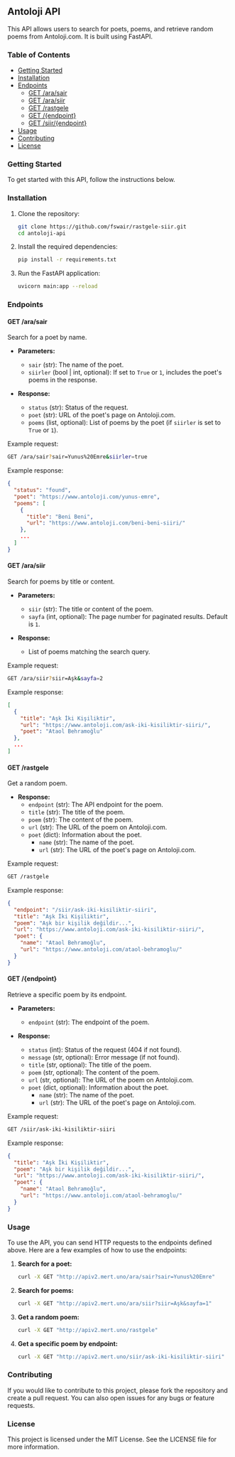 ## Antoloji API

This API allows users to search for poets, poems, and retrieve random poems from Antoloji.com. It is built using FastAPI.

### Table of Contents
- [Getting Started](#getting-started)
- [Installation](#installation)
- [Endpoints](#endpoints)
  - [GET /ara/sair](#get-arasair)
  - [GET /ara/siir](#get-arasiir)
  - [GET /rastgele](#get-rastgele)
  - [GET /{endpoint}](#get-endpoint)
  - [GET /siir/{endpoint}](#get-siirendpoint)
- [Usage](#usage)
- [Contributing](#contributing)
- [License](#license)

### Getting Started

To get started with this API, follow the instructions below.

### Installation

1. Clone the repository:
    ```bash
    git clone https://github.com/fswair/rastgele-siir.git
    cd antoloji-api
    ```

2. Install the required dependencies:
    ```bash
    pip install -r requirements.txt
    ```

3. Run the FastAPI application:
    ```bash
    uvicorn main:app --reload
    ```

### Endpoints

#### GET /ara/sair

Search for a poet by name.

- **Parameters:**
  - `sair` (str): The name of the poet.
  - `siirler` (bool | int, optional): If set to `True` or `1`, includes the poet's poems in the response.

- **Response:**
  - `status` (str): Status of the request.
  - `poet` (str): URL of the poet's page on Antoloji.com.
  - `poems` (list, optional): List of poems by the poet (if `siirler` is set to `True` or `1`).

Example request:
```bash
GET /ara/sair?sair=Yunus%20Emre&siirler=true
```

Example response:
```json
{
  "status": "found",
  "poet": "https://www.antoloji.com/yunus-emre",
  "poems": [
    {
      "title": "Beni Beni",
      "url": "https://www.antoloji.com/beni-beni-siiri/"
    },
    ...
  ]
}
```

#### GET /ara/siir

Search for poems by title or content.

- **Parameters:**
  - `siir` (str): The title or content of the poem.
  - `sayfa` (int, optional): The page number for paginated results. Default is `1`.

- **Response:**
  - List of poems matching the search query.

Example request:
```bash
GET /ara/siir?siir=Aşk&sayfa=2
```

Example response:
```json
[
  {
    "title": "Aşk İki Kişiliktir",
    "url": "https://www.antoloji.com/ask-iki-kisiliktir-siiri/",
    "poet": "Ataol Behramoğlu"
  },
  ...
]
```

#### GET /rastgele

Get a random poem.

- **Response:**
  - `endpoint` (str): The API endpoint for the poem.
  - `title` (str): The title of the poem.
  - `poem` (str): The content of the poem.
  - `url` (str): The URL of the poem on Antoloji.com.
  - `poet` (dict): Information about the poet.
    - `name` (str): The name of the poet.
    - `url` (str): The URL of the poet's page on Antoloji.com.

Example request:
```bash
GET /rastgele
```

Example response:
```json
{
  "endpoint": "/siir/ask-iki-kisiliktir-siiri",
  "title": "Aşk İki Kişiliktir",
  "poem": "Aşk bir kişilik değildir...",
  "url": "https://www.antoloji.com/ask-iki-kisiliktir-siiri/",
  "poet": {
    "name": "Ataol Behramoğlu",
    "url": "https://www.antoloji.com/ataol-behramoglu/"
  }
}
```

#### GET /{endpoint}

Retrieve a specific poem by its endpoint.

- **Parameters:**
  - `endpoint` (str): The endpoint of the poem.

- **Response:**
  - `status` (int): Status of the request (404 if not found).
  - `message` (str, optional): Error message (if not found).
  - `title` (str, optional): The title of the poem.
  - `poem` (str, optional): The content of the poem.
  - `url` (str, optional): The URL of the poem on Antoloji.com.
  - `poet` (dict, optional): Information about the poet.
    - `name` (str): The name of the poet.
    - `url` (str): The URL of the poet's page on Antoloji.com.

Example request:
```bash
GET /siir/ask-iki-kisiliktir-siiri
```

Example response:
```json
{
  "title": "Aşk İki Kişiliktir",
  "poem": "Aşk bir kişilik değildir...",
  "url": "https://www.antoloji.com/ask-iki-kisiliktir-siiri/",
  "poet": {
    "name": "Ataol Behramoğlu",
    "url": "https://www.antoloji.com/ataol-behramoglu/"
  }
}
```

### Usage

To use the API, you can send HTTP requests to the endpoints defined above. Here are a few examples of how to use the endpoints:

1. **Search for a poet:**
   ```bash
   curl -X GET "http://apiv2.mert.uno/ara/sair?sair=Yunus%20Emre"
   ```

2. **Search for poems:**
   ```bash
   curl -X GET "http://apiv2.mert.uno/ara/siir?siir=Aşk&sayfa=1"
   ```

3. **Get a random poem:**
   ```bash
   curl -X GET "http://apiv2.mert.uno/rastgele"
   ```

4. **Get a specific poem by endpoint:**
   ```bash
   curl -X GET "http://apiv2.mert.uno/siir/ask-iki-kisiliktir-siiri"
   ```

### Contributing

If you would like to contribute to this project, please fork the repository and create a pull request. You can also open issues for any bugs or feature requests.

### License

This project is licensed under the MIT License. See the LICENSE file for more information.
